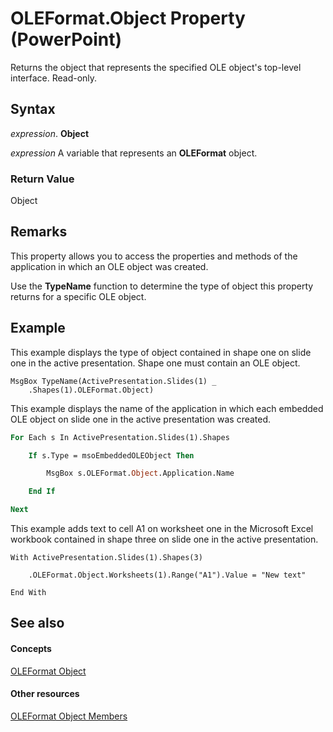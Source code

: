 
# OLEFormat.Object Property (PowerPoint)

Returns the object that represents the specified OLE object's top-level interface. Read-only.


## Syntax

 _expression_. **Object**

 _expression_ A variable that represents an **OLEFormat** object.


### Return Value

Object


## Remarks

This property allows you to access the properties and methods of the application in which an OLE object was created.

Use the  **TypeName** function to determine the type of object this property returns for a specific OLE object.


## Example

This example displays the type of object contained in shape one on slide one in the active presentation. Shape one must contain an OLE object.


```
MsgBox TypeName(ActivePresentation.Slides(1) _
    .Shapes(1).OLEFormat.Object)
```

This example displays the name of the application in which each embedded OLE object on slide one in the active presentation was created.




```vb
For Each s In ActivePresentation.Slides(1).Shapes

    If s.Type = msoEmbeddedOLEObject Then

        MsgBox s.OLEFormat.Object.Application.Name

    End If

Next


```

This example adds text to cell A1 on worksheet one in the Microsoft Excel workbook contained in shape three on slide one in the active presentation.




```
With ActivePresentation.Slides(1).Shapes(3)

    .OLEFormat.Object.Worksheets(1).Range("A1").Value = "New text"

End With
```


## See also


#### Concepts


[OLEFormat Object](fbb6d6dd-4dbb-461b-986e-5095c6dc1486.md)
#### Other resources


[OLEFormat Object Members](52be64ad-424c-554b-e8df-1935d6a853c8.md)
